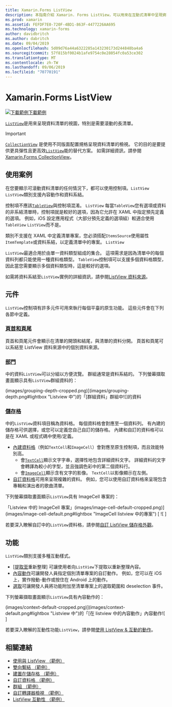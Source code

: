 ```yaml
---
title: Xamarin.Forms ListView
description: 本指南介紹 Xamarin. Forms ListView，可以用來在互動式清單中呈現資料。
ms.prod: xamarin
ms.assetid: FEFDF7E0-720F-4BD1-863F-4477226AA695
ms.technology: xamarin-forms
author: davidbritch
ms.author: dabritch
ms.date: 09/04/2019
ms.openlocfilehash: 5d09d76a44a6322285a143230173d244848ba4a6
ms.sourcegitcommit: 57f815bf0024b1afe9754c0e28054fc0a53ce302
ms.translationtype: MT
ms.contentlocale: zh-TW
ms.lasthandoff: 09/06/2019
ms.locfileid: "70770191"
---
```

# <a name="xamarinforms-listview"></a>Xamarin.Forms ListView

[![下載範例](~/media/shared/download.png)下載範例](https://docs.microsoft.com/samples/xamarin/xamarin-forms-samples/workingwithlistview)

[`ListView`](xref:Xamarin.Forms.ListView)是用來呈現資料清單的視圖，特別是需要滾動的長清單。

> [!IMPORTANT]
> [`CollectionView`](xref:Xamarin.Forms.CollectionView) 是使用不同版面配置規格呈現資料清單的檢視。 它的目的是要提供更具彈性且更高效[`ListView`](xref:Xamarin.Forms.ListView)能的替代方案。 如需詳細資訊，請參閱 [Xamarin.Forms CollectionView](~/xamarin-forms/user-interface/collectionview/index.md)。

## <a name="use-cases"></a>使用案例

在您要顯示可滾動資料清單的任何情況下，都可以使用控制項。`ListView` `ListView`類別支援內容動作和資料系結。

控制項不應該[`TableView`](~/xamarin-forms/user-interface/tableview.md)與控制項混淆。 `ListView` 每當`TableView`您有選項或資料的非系結清單時，控制項就是較好的選項，因為它允許在 XAML 中指定預先定義的選項。 例如，iOS 設定應用程式（大部分預先定義的選項組）較適合使用`TableView` `ListView`而不是。

類別不支援在 XAML 中定義清單專案，您必須搭配`ItemsSource`使用屬性`ItemTemplate`或資料系結，以定義清單中的專案。 `ListView`

`ListView`最適合用於由單一資料類型組成的集合。 這項需求是因為清單中的每個資料列都只能使用一種資料格類型。 `TableView`控制項可以支援多個資料格類型，因此當您需要顯示多個資料類型時，這是較好的選項。

如需將資料系結至`ListView`實例的詳細資訊，請參閱[ListView 資料來源](~/xamarin-forms/user-interface/listview/data-and-databinding.md)。

## <a name="components"></a>元件
`ListView`控制項有許多元件可用來執行每個平臺的原生功能。 這些元件會在下列各節中定義。

### <a name="headers-and-footerscustomizing-list-appearancemdheaders-and-footers"></a>[頁首和頁尾](customizing-list-appearance.md#headers-and-footers)

頁首和頁尾元件會顯示在清單的開頭和結尾，與清單的資料分開。 頁首和頁尾可以系結至 ListView 資料來源中的個別資料來源。

### <a name="groupscustomizing-list-appearancemdgrouping"></a>[部門](customizing-list-appearance.md#grouping)

中的資料`ListView`可以分組以方便流覽。 群組通常是資料系結的。 下列螢幕擷取畫面顯示具有`ListView`群組資料的：

(images/grouping-depth-cropped.png)](images/grouping-depth.png#lightbox "Listview 中")的「[群組資料」群組中![]的資料

### <a name="cellscustomizing-cell-appearancemd"></a>[儲存格](customizing-cell-appearance.md)

中的`ListView`資料項目稱為資料格。 每個資料格會對應至一個資料列。 有內建的儲存格可供選擇，或您可以定義您自己自訂的儲存格。 內建和自訂的資料格可以是在 XAML 或程式碼中使用/定義。

- [內建資料格](customizing-cell-appearance.md#built-in-cells)（例如`TextCell`和`ImageCell`）會對應至原生控制項，而且效能特別高。
  - 會[`TextCell`](customizing-cell-appearance.md#textcell)顯示文字字串，選擇性地包含詳細資料文字。 詳細資料的文字會轉譯為較小的字型，並且強調色彩中的第二個資料行。
  - 會[`ImageCell`](customizing-cell-appearance.md#imagecell)顯示含有文字的影像。 `TextCell`以影像顯示在左側。
- [自訂資料格](customizing-cell-appearance.md#customcells)可用來呈現複雜的資料。 例如，您可以使用自訂資料格來呈現包含專輯和演出者的歌曲清單。

下列螢幕擷取畫面顯示`ListView`具有 ImageCell 專案的：

「Listview 中的 ImageCell 專案」(images/image-cell-default-cropped.png)](images/image-cell-default.png#lightbox "ImageCell listview 中的專案") [ ![ ]

若要深入瞭解自訂中的`ListView`資料格，請參閱[自訂 ListView 儲存格外觀](customizing-cell-appearance.md)。

## <a name="functionality"></a>功能
`ListView`類別支援多種互動樣式。

- [[提取至](interactivity.md#pull-to-refresh)重新整理] 可讓使用者向`ListView`下提取以重新整理內容。
- [內容動作](interactivity.md#context-actions)可讓開發人員指定個別清單專案的自訂動作。 例如，您可以在 iOS 上，實作撥動-動作或按住在 Android 上的動作。
- [選取](interactivity.md#selectiontaps)可讓開發人員將功能附加至清單專案上的選取範圍和 deselection 事件。

下列螢幕擷取畫面顯示`ListView`具有內容動作的：

(images/context-default-cropped.png)](images/context-default.png#lightbox "Listview 中")的「[在 listview 中的內容動作」內容動作![ ]

若要深入瞭解的互動性功能`ListView`，請參閱[使用 ListView & 互動的動作](interactivity.md)。

## <a name="related-links"></a>相關連結

- [使用與 ListView （範例）](https://docs.microsoft.com/samples/xamarin/xamarin-forms-samples/workingwithlistview)
- [雙向繫結 （範例）](https://docs.microsoft.com/samples/xamarin/xamarin-forms-samples/userinterface-listview-switchentrytwobinding)
- [建置在儲存格 （範例）](https://docs.microsoft.com/samples/xamarin/xamarin-forms-samples/userinterface-listview-builtincells)
- [自訂資料格 （範例）](https://docs.microsoft.com/samples/xamarin/xamarin-forms-samples/userinterface-listview-customcells)
- [群組 （範例）](https://docs.microsoft.com/samples/xamarin/xamarin-forms-samples/userinterface-listview-grouping)
- [自訂轉譯器檢視 （範例）](https://docs.microsoft.com/samples/xamarin/xamarin-forms-samples/workingwithlistviewnative/)
- [ListView 互動性 （範例）](https://docs.microsoft.com/samples/xamarin/xamarin-forms-samples/userinterface-listview-interactivity)
